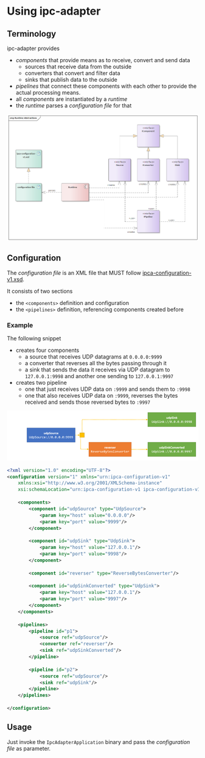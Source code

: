 # Using ipc-adapter

## Terminology
ipc-adapter provides

- *components* that provide means as to receive, convert and send data
   - sources that receive data from the outside
   - converters that convert and filter data
   - sinks that publish data to the outside
- *pipelines* that connect these components with each other to provide the actual processing means.
- all *components* are instantiated by a *runtime*
- the *runtime* parses a *configuration file* for that

![ipc-adapter terminology](runtime_abstractions.png)

## Configuration
The *configuration file* is an XML file that MUST follow [ipca-configuration-v1.xsd](../20_Sources/IpcAdapter/Core/cfg/ipca-configuration-v1.xsd).

It consists of two sections
- the `<components>` definition and configuration
- the `<pipelines>` definition, referencing components created before


### Example
The following snippet
- creates four components
    - a source that receives UDP datagrams at `0.0.0.0:9999`
    - a converter that reverses all the bytes passing through it
    - a sink that sends the data it receives via UDP datagram to `127.0.0.1:9998` and another one sending to `127.0.0.1:9997`
- creates two pipeline
    - one that just receives UDP data on `:9999` and sends them to `:9998`
    - one that also receives UDP data on `:9999`, reverses the bytes received and sends those reversed bytes to `:9997`

![example pipeline](pipeline_example.png)

```xml
<?xml version="1.0" encoding="UTF-8"?>
<configuration version="1" xmlns="urn:ipca-configuration-v1"
    xmlns:xsi="http://www.w3.org/2001/XMLSchema-instance"
    xsi:schemaLocation="urn:ipca-configuration-v1 ipca-configuration-v1.xsd">

    <components>
        <component id="udpSource" type="UdpSource">
            <param key="host" value="0.0.0.0"/>
            <param key="port" value="9999"/>
        </component>

        <component id="udpSink" type="UdpSink">
            <param key="host" value="127.0.0.1"/>
            <param key="port" value="9998"/>           
        </component>
        
        <component id="reverser" type="ReverseBytesConverter"/>
        
        <component id="udpSinkConverted" type="UdpSink">
            <param key="host" value="127.0.0.1"/>
            <param key="port" value="9997"/>           
        </component>
    </components>

    <pipelines>
        <pipeline id="p1">
            <source ref="udpSource"/>
            <converter ref="reverser"/>
            <sink ref="udpSinkConverted"/>
        </pipeline>
        
        <pipeline id="p2">
            <source ref="udpSource"/>
            <sink ref="udpSink"/>
        </pipeline>                
    </pipelines>

</configuration>
```

## Usage
Just invoke the `IpcAdapterApplication` binary and pass the *configuration file* as parameter.
